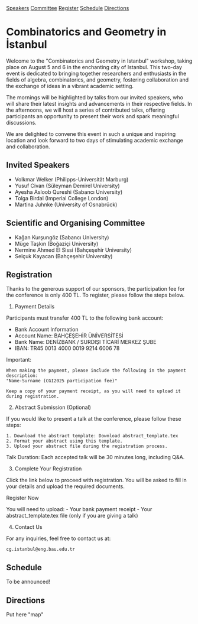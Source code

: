<div class="top-nav">
    <a href="#speakers" class="nav-button">Speakers</a>
    <a href="#committee" class="nav-button">Committee</a>
    <a href="#register" class="nav-button">Register</a>
    <a href="#schedule" class="nav-button">Schedule</a>
    <a href="#directions" class="nav-button">Directions</a>
</div>

# Combinatorics and Geometry in İstanbul

Welcome to the "Combinatorics and Geometry in Istanbul" workshop, taking place on August 5 and 6 in the enchanting city of Istanbul. This two-day event is dedicated to bringing together researchers and enthusiasts in the fields of algebra, combinatorics, and geometry, fostering collaboration and the exchange of ideas in a vibrant academic setting.

The mornings will be highlighted by talks from our invited speakers, who will share their latest insights and advancements in their respective fields. In the afternoons, we will host a series of contributed talks, offering participants an opportunity to present their work and spark meaningful discussions.

We are delighted to convene this event in such a unique and inspiring location and look forward to two days of stimulating academic exchange and collaboration.


## <a id="speakers"></a>Invited Speakers

- Volkmar Welker (Philipps-Universität Marburg)
- Yusuf Civan (Süleyman Demirel University)
- Ayesha Asloob Qureshi (Sabancı University)
- Tolga Birdal (Imperial College London)
- Martina Juhnke (University of Osnabrück)

## <a id="Committee"></a>Scientific and Organising Committee

- Kağan Kurşungöz (Sabancı University)
- Müge Taşkın (Boğaziçi University)
- Nermine Ahmed El Sissi (Bahçeşehir University)
- Selçuk Kayacan (Bahçeşehir University)

## <a id="register"></a>Registration

Thanks to the generous support of our sponsors, the participation fee for the conference is only 400 TL. To register, please follow the steps below.

1. Payment Details

Participants must transfer 400 TL to the following bank account:

- Bank Account Information
- Account Name: BAHÇEŞEHİR ÜNİVERSİTESİ
- Bank Name: DENİZBANK / SURDIŞI TİCARİ MERKEZ ŞUBE
- IBAN: TR45 0013 4000 0019 9214 6006 78


Important:

    When making the payment, please include the following in the payment description:
    "Name-Surname (CGI2025 participation fee)"

    Keep a copy of your payment receipt, as you will need to upload it during registration.

2. Abstract Submission (Optional)

If you would like to present a talk at the conference, please follow these steps:

    1. Download the abstract template: Download abstract_template.tex 
    2. Format your abstract using this template.
    3. Upload your abstract file during the registration process.

Talk Duration: Each accepted talk will be 30 minutes long, including Q&A.

3. Complete Your Registration

Click the link below to proceed with registration. You will be asked to fill in your details and upload the required documents.

Register Now

You will need to upload:
    - Your bank payment receipt
    - Your abstract_template.tex file (only if you are giving a talk)

4. Contact Us

For any inquiries, feel free to contact us at:

    cg.istanbul@eng.bau.edu.tr

## <a id="schedule"></a>Schedule

To be announced!

## <a id="directions"></a>Directions

Put here "map"
